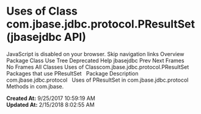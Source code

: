 # Uses of Class com.jbase.jdbc.protocol.PResultSet (jbasejdbc   API)

JavaScript is disabled on your browser. Skip navigation links Overview Package Class Use Tree Deprecated Help jbasejdbc Prev Next Frames No Frames All Classes Uses of Classcom.jbase.jdbc.protocol.PResultSet Packages that use PResultSet   Package Description com.jbase.jdbc.protocol   Uses of PResultSet in com.jbase.jdbc.protocol Methods in com.jbase.  

**Created At:** 9/25/2017 10:59:19 AM  
**Updated At:** 2/15/2018 8:02:55 AM  

